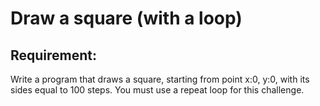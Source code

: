 # Draw a square (with a loop)

## Requirement:

Write a program that draws a square, starting from point x:0, y:0, with its sides equal to 100 steps. You must use a repeat loop for this challenge.